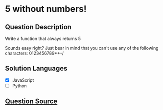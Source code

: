 # 5 without numbers!

## Question Description

Write a function that always returns 5

Sounds easy right? Just bear in mind that you can't use any of the following characters: 0123456789\*+-/

## Solution Languages

- [x] JavaScript
- [ ] Python

## [Question Source](https://www.codewars.com/kata/59441520102eaa25260000bf)
